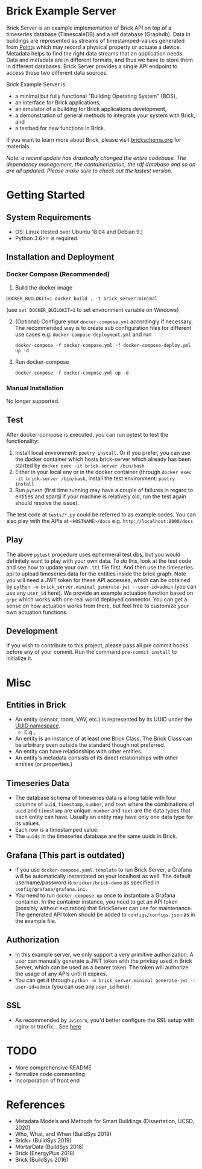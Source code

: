 # Brick Example Server

Brick Server is an example implementation of Brick API on top of a timeseries database (TimescaleDB) and a rdf database (Graphdb). Data in buildings are represented as streams of timestamped-values generated from [Point](http://brickschema.org/schema/1.2/Brick#Point)s which may record a physical property or actuate a device. Metadata helps to find the right data streams that an application needs. Data and metadata are in different formats, and thus we have to store them in different databases. Brick Server provides a single API endpoint to access those two different data sources.

Brick Example Server is
- a minimal but fully functional "Building Operating System" (BOS),
- an interface for Brick applications,
- an emulator of a building for Brick applications development,
- a demonstration of general methods to integrate your system with Brick, and
- a testbed for new functions in Brick.

If you want to learn more about Brick, please visit [brickschema.org](https://brickschema.org) for materials.

*Note: a recent update has drastically changed the entire codebase. The dependency management, the containerization, the rdf database and so on are all updated. Please make sure to check out the lastest version.*


# Getting Started

## System Requirements
- OS: Linux (tested over Ubuntu 18.04 and Debian 9.)
- Python 3.6>= is required.

## Installation and Deployment

### Docker Compose (Recommended)

1. Build the docker image

`DOCKER_BUILDKIT=1 docker build . -t brick_server:minimal`

(use `set DOCKER_BUILDKIT=1` to set environment variable on Windows)

2. (Optional) Configure your `docker-compose.yml` accordingly if necessary. The recommended way is to create sub configuration files for different use cases e.g. `docker-compose-deployment.yml` and run

    `docker-compose -f docker-compose.yml -f docker-compose-deploy.yml up -d`
3. Run docker-compose

    `docker-compose -f docker-compose.yml up -d`



### Manual Installation
No longer supported.


## Test
After docker-compose is executed, you can run pytest to test the functionality:
1. Install local environment: `poetry install`. Or if you prefer, you can use the docker container which hosts brick-server which already has been started by `docker exec -it brick-server /bin/bash`
2. Either in your local env or in the docker container (through `docker exec -it brick-server /bin/bash`, install the test environment: `poetry install`
3. Run `pytest` (first time running may have a couple of failures in regard to entities and sparql if your machine is relatively old, run the test again should resolve the issue).

The test code at `tests/*.py` could be referred to as example codes. You can also play with the APIs at `<HOSTNAME>/docs` e.g. `http://localhost:9000/docs`

## Play

The above `pytest` procedure uses ephermeral test dbs, but you would definitely want to play with your own data. To do this, look at the test code and see how to update your own `.ttl` file first. And then use the timeseries api to upload timeseries data for the entities inside the brick graph. Note you will need a JWT token for these API accesses, which can be obtained by `python -m brick_server.minimal generate-jwt --user-id=admin` (you can use any `user_id` here). We provide an example actuation function based on `grpc` which works with one real world deployed connector. You can get a sense on how actuation works from there, but feel free to customize your own actuation functions.

## Development

If you wish to contribute to this project, please pass all pre commit hooks before any of your commit. Run the command `pre-commit install` to initialize it.

# Misc
## Entities in Brick
- An entity (sensor, room, VAV, etc.) is represented by its UUID under the [UUID namespace](https://tools.ietf.org/html/rfc4122).
    - E.g.,
- An entity is an instance of at least one Brick Class. The Brick Class can be arbitrary even outside the standard though not preferred.
- An entity can have relationships with other entities.
- An entity's metadata consists of its direct relationships with other entities (or properties.)

## Timeseries Data
- The database schema of timeseries data is a long table with four columns of `uuid`, `timestamp`, `number`, and `text` where the combinations of `uuid` and `timestamp` are unique. `number` and `text` are the data types that each entity can have. Usually an entity may have only one data type for its values.
- Each row is a timestamped value.
- The `uuids` in the timeseries database are the same uuids in Brick.

## Grafana (This part is outdated)
- If you use `docker-compose.yaml.template` to run Brick Server, a Grafana will be automatically instantiated on your localhost as well. The default username/password is `bricker/brick-demo` as specified in `config/grafana/grafana.ini`.
- You need to run `docker-compose up` once to instantiate a Grafana container. In the container instance, you need to get an API token (possibly without expiration) that BrickServer can use for maintenance. The generated API token should be added to `configs/configs.json` as in the example file.

## Authorization
- In this example server, we only support a very primitive authorization. A user can manually generate a JWT token with the privkey used in Brick Server, which can be used as a bearer token. The token will authorize the usage of any APIs until it expires.
- You can get it through `python -m brick_server.minimal generate-jwt --user-id=admin` (you can use any `user_id` here).

## SSL
- As recommended by `uvicorn`, you'd better configure the SSL setup with nginx or traefix... See [here](https://www.uvicorn.org/deployment/#running-behind-nginx)

# TODO
- More comprehensive README
- formalize code commenting
- Incorporation of front end

# References
- Metadata Models and Methods for Smart Buildings (Dissertation, UCSD, 2020)
- Who, What, and When (BuildSys 2019)
- Brick+ (BuildSys 2019)
- MortarData (BuildSys 2018)
- Brick (EnergyPlus 2018)
- Brick (BuildSys 2016)
